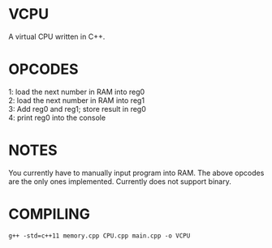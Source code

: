 # VCPU
A virtual CPU written in C++.

# OPCODES
1: load the next number in RAM into reg0  
2: load the next number in RAM into reg1  
3: Add reg0 and reg1; store result in reg0  
4: print reg0 into the console  

# NOTES
You currently have to manually input program into RAM. The above opcodes are the only ones implemented. Currently does not support binary.

# COMPILING
```g++ -std=c++11 memory.cpp CPU.cpp main.cpp -o VCPU```

